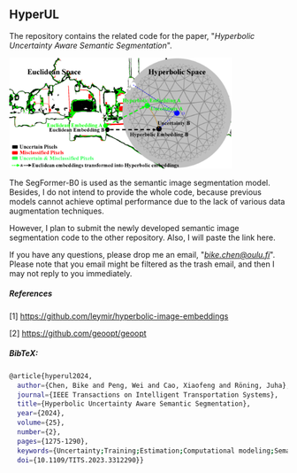 ## HyperUL

The repository contains  the related code for the paper, "*Hyperbolic Uncertainty Aware Semantic Segmentation*". 

<img src="imgs/uncertainty_mis_hyper.png" width="80%">



The SegFormer-B0 is used as the semantic image segmentation model. Besides, I do not intend to provide the whole code, because previous models cannot achieve optimal performance due to the lack of various data augmentation techniques.  

However, I plan to submit the newly developed semantic image segmentation code to the other repository. Also, I will paste the link here. 

 

If you have any questions, please drop me an email, "*bike.chen@oulu.fi*". Please note that you email might be filtered as the trash email, and then I may not reply to you immediately. 



##### References

[1] https://github.com/leymir/hyperbolic-image-embeddings

[2] https://github.com/geoopt/geoopt



##### BibTeX:

```bash
@article{hyperul2024,
  author={Chen, Bike and Peng, Wei and Cao, Xiaofeng and Röning, Juha},
  journal={IEEE Transactions on Intelligent Transportation Systems}, 
  title={Hyperbolic Uncertainty Aware Semantic Segmentation}, 
  year={2024},
  volume={25},
  number={2},
  pages={1275-1290},
  keywords={Uncertainty;Training;Estimation;Computational modeling;Semantic segmentation;Drones;Task analysis;Hyperbolic space;hyperbolic uncertainty estimation;semantic segmentation;self-driving cars;autonomous drones},
  doi={10.1109/TITS.2023.3312290}}
```

